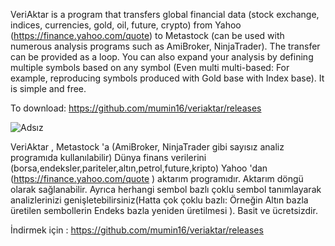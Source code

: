 VeriAktar is a program that transfers global financial data (stock exchange, indices, currencies, gold, oil, future, crypto) from Yahoo (https://finance.yahoo.com/quote) to Metastock (can be used with numerous analysis programs such as AmiBroker, NinjaTrader). The transfer can be provided as a loop. You can also expand your analysis by defining multiple symbols based on any symbol (Even multi multi-based: For example, reproducing symbols produced with Gold base with Index base). It is simple and free.

To download: https://github.com/mumin16/veriaktar/releases


![Adsız](https://github.com/user-attachments/assets/45eae86d-614d-4b8c-9c84-d749974e8380)


VeriAktar , ﻿Metastock 'a (AmiBroker, NinjaTrader gibi sayısız analiz programıda kullanılabilir) Dünya finans verilerini (borsa,endeksler,pariteler,altın,petrol,future,kripto) Yahoo 'dan (https://finance.yahoo.com/quote ) aktarım programıdır. Aktarım döngü olarak sağlanabilir. Ayrıca herhangi sembol bazlı çoklu sembol tanımlayarak analizlerinizi genişletebilirsiniz(Hatta çok çoklu bazlı: Örneğin Altın bazla üretilen sembollerin Endeks bazla yeniden üretilmesi ). Basit ve ücretsizdir. 

İndirmek için : https://github.com/mumin16/veriaktar/releases
